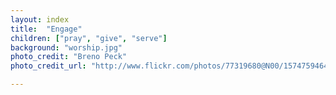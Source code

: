 ```yaml
---
layout: index
title:  "Engage"
children: ["pray", "give", "serve"]
background: "worship.jpg"
photo_credit: "Breno Peck"
photo_credit_url: "http://www.flickr.com/photos/77319680@N00/1574759464/"

---
```


